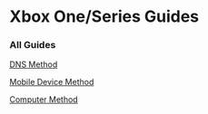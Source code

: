 # Xbox One/Series Guides

### All Guides

[DNS Method](DNS.md)

[Mobile Device Method](MOBILE.md)

[Computer Method](COMPUTER.md)